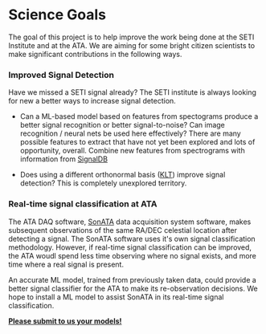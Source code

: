 # Science Goals

The goal of this project is to help improve the work being done at the SETI Institute and at the ATA. 
We are aiming for some bright citizen scientists to make significant contributions in the following ways.

### Improved Signal Detection

Have we missed a SETI signal already? The SETI institute is always looking for new a better ways to increase signal detection. 

  * Can a ML-based model based on features from spectograms produce a better signal recognition or 
  better signal-to-noise? Can image recognition / neural nets be used here effectively? There are many possible features to extract that have not yet been explored and lots of opportunity, overall. Combine new features from spectrograms with information from [SignalDB](signaldb.md)

  * Does using a different orthonormal basis 
  ([KLT](https://en.wikipedia.org/wiki/Karhunen%E2%80%93Lo%C3%A8ve_theorem)) improve signal detection? 
  This is completely unexplored territory.

  

### Real-time signal classification at ATA

The ATA DAQ software, [SonATA](https://github.com/setiQuest/SonATA) data acquisition system software, 
makes subsequent observations of the same RA/DEC celestial location after detecting a signal. 
The SonATA software uses it's own signal classification methodology. However, 
if real-time signal classification can be improved, the ATA woudl spend less time observing where no signal 
exists, and more time where a real signal is present. 

An accurate ML model, trained from previously taken data, could provide a better signal classifier 
for the ATA to make its re-observation decisions. We hope to install a ML model to assist SonATA in its
real-time signal classification. 

**[Please submit to us your models!](contact_us.md)**
  
